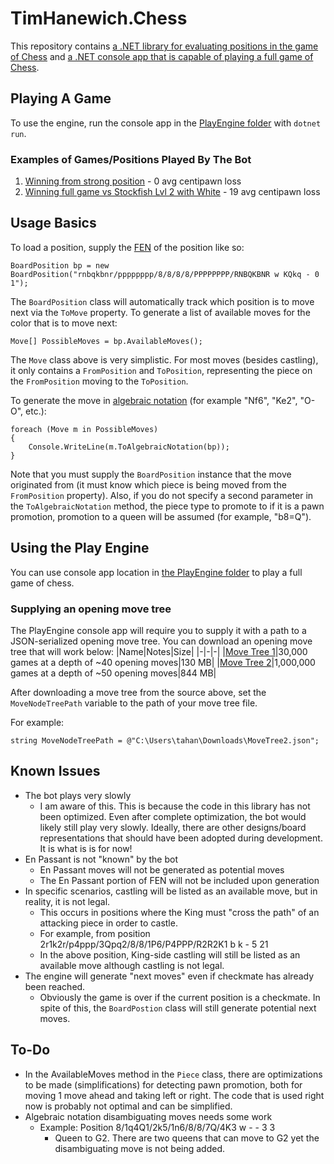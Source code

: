 # TimHanewich.Chess
This repository contains [a .NET library for evaluating positions in the game of Chess](./src/) and [a .NET console app that is capable of playing a full game of Chess](./PlayEngine/).

## Playing A Game
To use the engine, run the console app in the [PlayEngine folder](./PlayEngine/) with `dotnet run`.

### Examples of Games/Positions Played By The Bot
1. [Winning from strong position](https://lichess.org/vDoBTFsl) - 0 avg centipawn loss
2. [Winning full game vs Stockfish Lvl 2 with White](https://lichess.org/NY1I6Dwm) - 19 avg centipawn loss

## Usage Basics
To load a position, supply the [FEN](https://en.wikipedia.org/wiki/Forsyth%E2%80%93Edwards_Notation) of the position like so:
```
BoardPosition bp = new BoardPosition("rnbqkbnr/pppppppp/8/8/8/8/PPPPPPPP/RNBQKBNR w KQkq - 0 1");
```
The `BoardPosition` class will automatically track which position is to move next via the `ToMove` property. To generate a list of available moves for the color that is to move next:
```
Move[] PossibleMoves = bp.AvailableMoves();
```
The `Move` class above is very simplistic. For most moves (besides castling), it only contains a `FromPosition` and `ToPosition`, representing the piece on the `FromPosition` moving to the `ToPosition`.

To generate the move in [algebraic notation](https://en.wikipedia.org/wiki/Algebraic_notation_(chess)) (for example "Nf6", "Ke2", "O-O", etc.):
```
foreach (Move m in PossibleMoves)
{
    Console.WriteLine(m.ToAlgebraicNotation(bp));
}
```
Note that you must supply the `BoardPosition` instance that the move originated from (it must know which piece is being moved from the `FromPosition` property). Also, if you do not specify a second parameter in the `ToAlgebraicNotation` method, the piece type to promote to if it is a pawn promotion, promotion to a queen will be assumed (for example, "b8=Q").

## Using the Play Engine
You can use console app location in [the PlayEngine folder](./PlayEngine/) to play a full game of chess.

### Supplying an opening move tree
The PlayEngine console app will require you to supply it with a path to a JSON-serialized opening move tree. You can download an opening move tree that will work below:
|Name|Notes|Size|
|-|-|-|
|[Move Tree 1](https://tahmst.blob.core.windows.net/chessmovetrees/MoveTree.json?sp=r&st=2022-01-21T22:19:56Z&se=2099-01-22T06:19:56Z&sv=2020-08-04&sr=b&sig=JfvYVS6e2ESBCSOUUA8hDRGTcD9h7EClGq16yzYTjs0%3D)|30,000 games at a depth of ~40 opening moves|130 MB|
|[Move Tree 2](https://tahmst.blob.core.windows.net/chessmovetrees/MoveTree2.json?sp=r&st=2022-01-21T22:23:03Z&se=2099-01-22T06:23:03Z&sv=2020-08-04&sr=b&sig=k%2BlbQIaOWYMZKJ1hHjRoy55y%2BFGIjQhTdt%2FvvllqitI%3D)|1,000,000 games at a depth of ~50 opening moves|844 MB|

After downloading a move tree from the source above, set the `MoveNodeTreePath` variable to the path of your move tree file.

For example:
```
string MoveNodeTreePath = @"C:\Users\tahan\Downloads\MoveTree2.json";
```


## Known Issues
- The bot plays very slowly
    - I am aware of this. This is because the code in this library has not been optimized. Even after complete optimization, the bot would likely still play very slowly. Ideally, there are other designs/board representations that should have been adopted during development. It is what is is for now!
- En Passant is not "known" by the bot
    - En Passant moves will not be generated as potential moves
    - The En Passant portion of FEN will not be included upon generation
- In specific scenarios, castling will be listed as an available move, but in reality, it is not legal.
    - This occurs in positions where the King must "cross the path" of an attacking piece in order to castle.
    - For example, from position 2r1k2r/p4ppp/3Qpq2/8/8/1P6/P4PPP/R2R2K1 b k - 5 21
    - In the above position, King-side castling will still be listed as an available move although castling is not legal.
- The engine will generate "next moves" even if checkmate has already been reached.
    - Obviously the game is over if the current position is a checkmate. In spite of this, the `BoardPostion` class will still generate potential next moves.

## To-Do
- In the AvailableMoves method in the `Piece` class, there are optimizations to be made (simplifications) for detecting pawn promotion, both for moving 1 move ahead and taking left or right. The code that is used right now is probably not optimal and can be simplified.
- Algebraic notation disambiguating moves needs some work
    - Example: Position 8/1q4Q1/2k5/1n6/8/8/7Q/4K3 w - - 3 3
        - Queen to G2. There are two queens that can move to G2 yet the disambiguating move is not being added.
